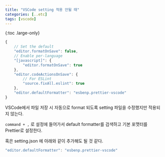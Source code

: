 ```yaml
---
title: "VSCode setting 적용 안될 때"
categories: [..etc]
tags: [vscode]
---
```


{:toc .large-only}

```js
{
    // Set the default
    "editor.formatOnSave": false,
    // Enable per-language
    "[javascript]": {
        "editor.formatOnSave": true
    },
    "editor.codeActionsOnSave": {
        // For ESLint
        "source.fixAll.eslint": true
    },
    "editor.defaultFormatter": "esbenp.prettier-vscode"
}
```

VSCode에서 파일 저장 시 자동으로 format 되도록 setting 파일을 수정했지만 적용되지 않는다.

`command + ,` 로 설정에 들어가서 default formatter를 검색하고 기본 포맷터를 Prettier로 설정한다.

혹은 setting.json 에 아래와 같이 추가해도 될 것 같다.

```js
"editor.defaultFormatter": "esbenp.prettier-vscode"
```
